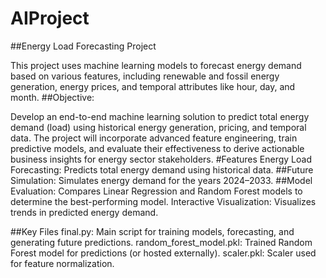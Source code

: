 # AIProject


##Energy Load Forecasting Project


This project uses machine learning models to forecast energy demand based on various features, including renewable and fossil energy generation, energy prices, and temporal attributes like hour, day, and month.
##Objective:


Develop an end-to-end machine learning solution to predict total energy demand (load) using historical energy generation, pricing, and temporal data. The project will incorporate advanced feature engineering, train predictive models, and evaluate their effectiveness to derive actionable business insights for energy sector stakeholders.
#Features
Energy Load Forecasting:
Predicts total energy demand using historical data.
##Future Simulation:
Simulates energy demand for the years 2024–2033.
##Model Evaluation:
Compares Linear Regression and Random Forest models to determine the best-performing model.
Interactive Visualization:
Visualizes trends in predicted energy demand.

##Key Files
final.py: Main script for training models, forecasting, and generating future predictions.
random_forest_model.pkl: Trained Random Forest model for predictions (or hosted externally).
scaler.pkl: Scaler used for feature normalization.
